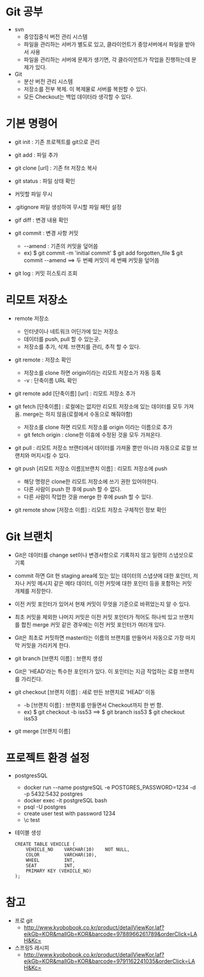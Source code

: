 # Git 공부

* svn
  * 중앙집중식 버전 관리 시스템
  * 파일을 관리하는 서버가 별도로 있고, 클라이언트가 중앙서버에서 파일을 받아서 사용
  * 파일을 관리하는 서버에 문제가 생기면, 각 클라이언트가 작업을 진행하는데 문제가 있다.
* Git 
  * 분산 버전 관리 시스템
  * 저장소를 전부 복제. 이 복제물로 서버를 복원할 수 있다.
  * 모든 Checkout는 백업 데이터라 생각할 수 있다.
 
 
 # 기본 명령어
 
 * git init : 기존 프로젝트를 git으로 관리
 
 * git add : 파일 추가
 
 * git clone [url] : 기존 fit 저장소 복사
 
 * git status : 파일 상태 확인
 
 * 커밋할 파일 무시
  * .gitignore 파일 생성하여 무시할 파일 패턴 설정
  
* gif diff : 변경 내용 확인

* git commit : 변경 사항 커밋
  * --amend : 기존의 커밋을 덮어씀 
  * ex) $ git commit -m 'initial commit' $ git add forgotten_file $ git commit --amend 
   ==> 두 번째 커밋이 세 번째 커밋을 덮어씀 

* git log : 커밋 히스토리 조회



# 리모트 저장소

* remote 저장소
  * 인터넷이나 네트워크 어딘가에 있는 저장소
  * 데이터를 push, pull 할 수 있는곳.
  * 저장소를 추가, 삭제. 브랜치를 관리, 추적 할 수 있다.
    
* git remote : 저장소 확인
  * 저장소를 clone 하면 origin이라는 리모트 저장소가 자동 등록
  * -v : 단축이름 URL 확인
  
* git remote add [단축이름] [url] : 리모트 저장소 추가
* git fetch [단축이름] : 로컬에는 없지만 리모트 저장소에 있는 데이터를 모두 가져옴. merge는 하지 않음(로컬에서 수동으로 해줘야함)
  * 저장소를 clone 하면 리모트 저장소를 origin 이라는 이름으로 추가
  * git fetch origin :  clone한 이휴에 수정된 것을 모두 가져온다.
* git pull : 리모트 저장소 브랜티에서 데이터를 가져올 뿐만 아니라 자동으로 로컬 브랜치와 머지시킬 수 있다.

* git push [리모트 저장소 이름][브랜치 이름] : 리모트 저장소에 push
  * 해당 명령은 clone한 리모트 저장소에 쓰기 권한 있어야한다.
  * 다른 사람이 push 한 후에 push 할 수 없다.
  * 다른 사람이 작업한 것을 merge 한 후에 push 할 수 있다.

* git remote show [저장소 이름] : 리모트 저장소 구체적인 정보 확인


  
# Git 브랜치

* Git은 데이터를 change set이나 변경사항으로 기록하지 않고 일련의 스냅삿으로 기록
* commit 하면 Git 현 staging area에 있는 있는 데이터의 스냅샷에 대한 포인터, 
  저자나 커밋 메시지 같은 메타 데이터, 
  이전 커밋에 대한 포인터 등을 포함하는 커밋 개체를 저장한다.
* 이전 커밋 포인터가 있어서 현재 커밋이 무엇을 기준으로 바뀌었는지 알 수 있다.
* 최초 커밋을 제외한 나머지 커밋은 이전 커밋 포인터가 적어도 하나씩 있고 브랜치를 합친 merge 커밋 같은 경우에는 이전 커밋 포인터가 여러개 있다.

* Git은 최초로 커밋하면 master라는 이름의 브랜치를 만들어서 자동으로 가장 마지막 커밋을 가리키게 한다.

* git branch [브랜치 이름] : 브랜치 생성

* Git은 'HEAD'라는 특수한 포인터가 있다. 이 포인터는 지금 작업하는 로컬 브랜치를 가리킨다.

* git checkout [브랜치 이름] : 새로 만든 브랜치로 'HEAD' 이동
  * -b [브랜치 이름] : 브랜치를 만들면서 Checkout까지 한 번 함.
  * ex) $ git checkout -b iss53 ==> $ git branch iss53   $ git checkout iss53
  
* git merge [브랜치 이름]


# 프로젝트 환경 설정

* postgresSQL
  * docker run --name postgreSQL -e POSTGRES_PASSWORD=1234 -d -p 5432:5432 postgres
  * docker exec -it postgreSQL bash
  * psql -U postgres
  * create user test with password 1234
  * \c test

* 테이블 생성
  ```postgresql
  CREATE TABLE VEHICLE (
      VEHICLE_NO    VARCHAR(10)    NOT NULL,
      COLOR         VARCHAR(10),
      WHEEL         INT,
      SEAT          INT,
      PRIMARY KEY (VEHICLE_NO)
  );
  ```


# 참고
* 프로 git
  * http://www.kyobobook.co.kr/product/detailViewKor.laf?ejkGb=KOR&mallGb=KOR&barcode=9788966261789&orderClick=LAH&Kc=
* 스프링5 레시피
  * http://www.kyobobook.co.kr/product/detailViewKor.laf?ejkGb=KOR&mallGb=KOR&barcode=9791162241035&orderClick=LAH&Kc=
